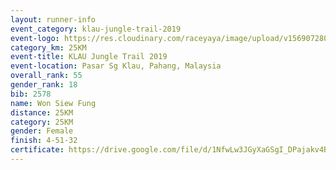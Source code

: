 ```yaml
---
layout: runner-info 
event_category: klau-jungle-trail-2019 
event-logo: https://res.cloudinary.com/raceyaya/image/upload/v1569072808/logo/klau-image_qwwxyw.png
category_km: 25KM 
event-title: KLAU Jungle Trail 2019 
event-location: Pasar Sg Klau, Pahang, Malaysia 
overall_rank: 55
gender_rank: 18
bib: 2578
name: Won Siew Fung
distance: 25KM
category: 25KM
gender: Female
finish: 4-51-32
certificate: https://drive.google.com/file/d/1NfwLw3JGyXaGSgI_DPajakv4BTH1Fvnu/view?usp=sharing
---
```

